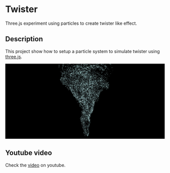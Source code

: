 # Twister

Three.js experiment using particles to create twister like effect.

## Description

This project show how to setup a particle system to simulate twister using [three.js](https://threejs.org/).

![preview](./images/preview.jpg)

## Youtube video

Check the [video](https://youtu.be/MhnCVZc5f-8) on youtube.

